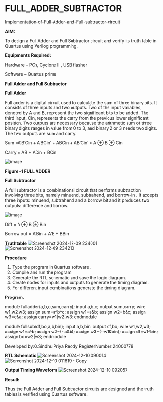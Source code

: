 # FULL_ADDER_SUBTRACTOR

Implementation-of-Full-Adder-and-Full-subtractor-circuit

**AIM:**

To design a Full Adder and Full Subtractor circuit and verify its truth table in Quartus using Verilog programming.

**Equipments Required:**

Hardware – PCs, Cyclone II , USB flasher

Software – Quartus prime

**Full Adder and Full Subtractor**

**Full Adder**

Full adder is a digital circuit used to calculate the sum of three binary bits. It consists of three inputs and two outputs. Two of the input variables, denoted by A and B, represent the two significant bits to be added. The third input, Cin, represents the carry from the previous lower significant position. Two outputs are necessary because the arithmetic sum of three binary digits ranges in value from 0 to 3, and binary 2 or 3 needs two digits. The two outputs are sum and carry.

Sum =A’B’Cin + A’BCin’ + ABCin + AB’Cin’ = A ⊕ B ⊕ Cin 

Carry = AB + ACin + BCin

![image](https://github.com/naavaneetha/FULL_ADDER_SUBTRACTOR/assets/154305477/0f30ba51-5ffb-4198-845f-18e054f675e7)

**Figure -1 FULL ADDER**

**Full Subtractor**

A full subtractor is a combinational circuit that performs subtraction involving three bits, namely minuend, subtrahend, and borrow-in . It accepts three inputs: minuend, subtrahend and a borrow bit and it produces two outputs: difference and borrow.

![image](https://github.com/naavaneetha/FULL_ADDER_SUBTRACTOR/assets/154305477/02b24f51-ab51-4304-9ad6-7b81ffc1ead5)

Diff = A ⊕ B ⊕ Bin 

Borrow out = A'Bin + A'B + BBin

**Truthtable**
![Screenshot 2024-12-09 234001](https://github.com/user-attachments/assets/2401cdad-1225-41a5-99bc-e7d0b8d4046b)
![Screenshot 2024-12-09 234210](https://github.com/user-attachments/assets/e9ab09e6-1a46-4ef7-aa28-7328c7b4f26c)

**Procedure**

1. Type the program in Quartus software .
2. Compile and run the program.
3. Generate the RTL schematic and save the logic diagram.
4. Create nodes for inputs and outputs to generate the timing diagram.
5. For different input combinations generate the timing diagram.

**Program:**

module fulladder(a,b,c,sum,carry);
input a,b,c;
output sum,carry;
wire w1,w2,w3;
assign sum=a^b^c;
assign w1=a&b;
assign w2=b&c;
assign w3=c&a;
assign carry=w1|w2|w3;
endmodule

module fullsub(df,bo,a,b,bin);
input a,b,bin;
output df,bo;
wire w1,w2,w3;
assign w1=a^b;
assign w2=(~a&b);
assign w3=(~w1&bin);
assign df=w1^bin;
assign bo=w2|w3;
endmodule


Developed by:G.Sindhu Priya Reddy
RegisterNumber:24000778


**RTL Schematic**
![Screenshot 2024-12-10 090014](https://github.com/user-attachments/assets/c9c5df9b-a97e-4d95-9111-bdd87bc6f291)
![Screenshot 2024-12-10 011619 - Copy](https://github.com/user-attachments/assets/81496a3f-f9d7-4306-88ef-2f9427d90c18)

**Output Timing Waveform**
![Screenshot 2024-12-10 092057](https://github.com/user-attachments/assets/5a990645-cbdc-43a3-b821-0baf71f8949a)

**Result:**

Thus the Full Adder and Full Subtractor circuits are designed and the truth tables is verified using Quartus software.



